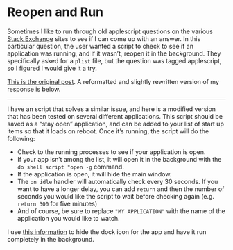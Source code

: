   
# Reopen and Run  
  
Sometimes I like to run through old applescript questions on the various [Stack Exchange](http://www.stackexchange.com) sites to see if I can come up with an answer. In this particular question, the user wanted a script to check to see if an application was running, and if it wasn’t, reopen it in the background. They specifically asked for a `plist` file, but the question was tagged applescript, so I figured I would give it a try.  
  
[This is the original post](http://superuser.com/questions/585066/launchagent-plist-to-keep-an-app-running-and-hiden). A reformatted and slightly rewritten version of my response is below.  
  
* * *  
  
I have an script that solves a similar issue, and here is a modified version that has been tested on several different applications. This script should be saved as a “stay open” application, and can be added to your list of start up items so that it loads on reboot. Once it’s running, the script will do the following:  
  
  * Check to the running processes to see if your application is open.   
  * If your app isn’t among the list, it will open it in the background with the `do shell script "open -g` command.   
  * If the application is open, it will hide the main window.   
  * The `on idle` handler will automatically check every 30 seconds. If you want to have a longer delay, you can add `return` and then the number of seconds you would like the script to wait before checking again (e.g. `return 300` for five minutes)  
  * And of course, be sure to replace `"MY APPLICATION"` with the name of the application you would like to watch.   
  
I use [this information](http://maeks84.wordpress.com/2009/11/17/applescript-applications-hiding-the-dock-icon/) to hide the dock icon for the app and have it run completely in the background.  
      
      
<script src="https://gist.github.com/unforswearing/15311875f77ed1f20c9e33032baee93f.js"></script>